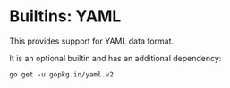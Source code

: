 # Builtins: YAML

This provides support for YAML data format.

It is an optional builtin and has an additional dependency:

    go get -u gopkg.in/yaml.v2